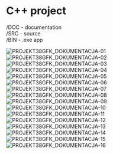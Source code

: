 # C++ project #
/DOC - documentation<br>
/SRC - source<br>
/BIN - .exe app<br>


![PROJEKT38GFK_DOKUMENTACJA-01](https://user-images.githubusercontent.com/37865264/108249926-f4506380-7155-11eb-8fc7-47f24ffbc62c.jpg)
![PROJEKT38GFK_DOKUMENTACJA-02](https://user-images.githubusercontent.com/37865264/108249957-003c2580-7156-11eb-9c44-331eedb96a18.jpg)
![PROJEKT38GFK_DOKUMENTACJA-03](https://user-images.githubusercontent.com/37865264/108250021-0d591480-7156-11eb-8f55-3d8dea4dd948.jpg)
![PROJEKT38GFK_DOKUMENTACJA-04](https://user-images.githubusercontent.com/37865264/108250024-0df1ab00-7156-11eb-8060-41969ca08abf.jpg)
![PROJEKT38GFK_DOKUMENTACJA-05](https://user-images.githubusercontent.com/37865264/108250028-0df1ab00-7156-11eb-9afd-55ff5e00cbec.jpg)
![PROJEKT38GFK_DOKUMENTACJA-06](https://user-images.githubusercontent.com/37865264/108250030-0e8a4180-7156-11eb-927a-8bd7365afc6f.jpg)
![PROJEKT38GFK_DOKUMENTACJA-07](https://user-images.githubusercontent.com/37865264/108250032-0e8a4180-7156-11eb-99e9-4fe78d7878be.jpg)
![PROJEKT38GFK_DOKUMENTACJA-08](https://user-images.githubusercontent.com/37865264/108250034-0f22d800-7156-11eb-9070-71817e8c6320.jpg)
![PROJEKT38GFK_DOKUMENTACJA-09](https://user-images.githubusercontent.com/37865264/108250035-0fbb6e80-7156-11eb-9fb6-6d96259fae55.jpg)
![PROJEKT38GFK_DOKUMENTACJA-10](https://user-images.githubusercontent.com/37865264/108250016-0cc07e00-7156-11eb-9d73-33f1a9d53ad0.jpg)
![PROJEKT38GFK_DOKUMENTACJA-11](https://user-images.githubusercontent.com/37865264/108250113-24980200-7156-11eb-9197-939c9a530713.jpg)
![PROJEKT38GFK_DOKUMENTACJA-12](https://user-images.githubusercontent.com/37865264/108250120-25309880-7156-11eb-84e6-86aec4570716.jpg)
![PROJEKT38GFK_DOKUMENTACJA-13](https://user-images.githubusercontent.com/37865264/108250122-25309880-7156-11eb-89d2-6d2159d08030.jpg)
![PROJEKT38GFK_DOKUMENTACJA-14](https://user-images.githubusercontent.com/37865264/108250125-25c92f00-7156-11eb-966e-fd73c8f02ef3.jpg)
![PROJEKT38GFK_DOKUMENTACJA-15](https://user-images.githubusercontent.com/37865264/108250126-25c92f00-7156-11eb-80aa-578d1b685baf.jpg)
![PROJEKT38GFK_DOKUMENTACJA-16](https://user-images.githubusercontent.com/37865264/108250127-25c92f00-7156-11eb-8a96-a422e7675d7b.jpg)
